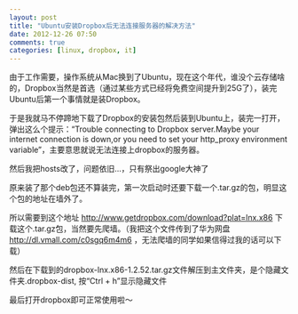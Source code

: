 ```yaml
---
layout: post
title: "Ubuntu安装Dropbox后无法连接服务器的解决方法"
date: 2012-12-26 07:50
comments: true
categories: [linux, dropbox, it] 
---
```


由于工作需要，操作系统从Mac换到了Ubuntu，现在这个年代，谁没个云存储啥的，Dropbox当然是首选（通过某些方式已经将免费空间提升到25G了），装完Ubuntu后第一个事情就是装Dropbox。 

于是我就马不停蹄地下载了Dropbox的安装包然后装到Ubuntu上，装完一打开，弹出这么个提示：“Trouble connecting to Dropbox server.Maybe your internet connection is down,or you need to set your http_proxy environment variable”，主要意思就说无法连接上dropbox的服务器。

然后我把hosts改了，问题依旧…，只有祭出google大神了

原来装了那个deb包还不算装完，第一次启动时还要下载一个.tar.gz的包，明显这个包的地址在墙外了。

所以需要到这个地址 <http://www.getdropbox.com/download?plat=lnx.x86> 下载这个.tar.gz包，当然要先爬墙。（我把这个文件传到了华为网盘 <http://dl.vmall.com/c0sgq6m4m6> ，无法爬墙的同学如果信得过我的话可以下载）

然后在下载到的dropbox-lnx.x86-1.2.52.tar.gz文件解压到主文件夹，是个隐藏文件夹.dropbox-dist, 按“Ctrl + h”显示隐藏文件

最后打开dropbox即可正常使用啦～

